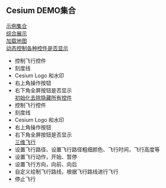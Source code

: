 ## Cesium DEMO集合

[示例集合](https://songliuchen.github.io/cesium)  
[综合展示](https://songliuchen.github.io/cesium/main.html)  
[加载地图](https://songliuchen.github.io/cesium/base/load_cesium.html)  
[动态控制各种控件是否显示](https://songliuchen.github.io/cesium/base/load_cesium2.html)  
- 控制飞行控件  
- 刻度线  
- Cesium Logo 和水印  
- 右上角操作按钮  
- 右下角全屏按钮是否显示  
[初始化去除隐藏所有控件](https://songliuchen.github.io/cesium/base/load_cesium3.html) 
- 控制飞行控件  
- 刻度线  
- Cesium Logo 和水印  
- 右上角操作按钮  
- 右下角全屏按钮是否显示  
[三维飞行](https://songliuchen.github.io/cesium/fly/fly.html)  
- 设置飞行路径、设置飞行路径粗细颜色、飞行时间，飞行高度等    
- 设置飞行动作，开始、暂停  
- 设置飞行方向，向前、向后  
- 自定义绘制飞行路线，根据飞行路线进行飞行  
- 停止飞行  